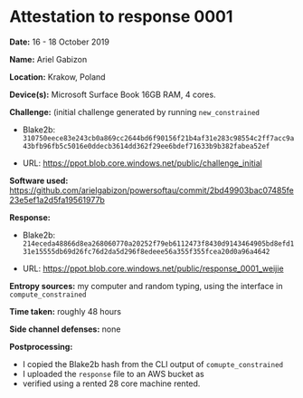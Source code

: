 Attestation to response 0001
============================

**Date:** 16 - 18 October 2019

**Name:** Ariel Gabizon

**Location:** Krakow, Poland

**Device(s):** Microsoft Surface Book 16GB RAM, 4 cores.

**Challenge:** (initial challenge generated by running `new_constrained`

- Blake2b: `310750eece83e243cb0a869cc2644bd6f90156f21b4af31e283c98554c2ff7acc9a43bfb96fb5c5016e0ddecb3614dd362f29ee6bdef71633b9b382fabea52ef`

- URL:     https://ppot.blob.core.windows.net/public/challenge_initial

**Software used:** https://github.com/arielgabizon/powersoftau/commit/2bd49903bac07485fe23e5ef1a2d5fa19561977b

**Response:**

- Blake2b: `214eceda48866d8ea268060770a20252f79eb6112473f8430d9143464905bd8efd131e15555db69d26fc76d2da5d296f8edeee56a355f355fcea20d0a96a4642`

- URL:     https://ppot.blob.core.windows.net/public/response_0001_weijie

**Entropy sources:** my computer and random typing, using the interface in `compute_constrained`

**Time taken:** roughly 48 hours

**Side channel defenses:** none

**Postprocessing:**

- I copied the Blake2b hash from the CLI output of `comupte_constrained`
- I uploaded the `response` file to an AWS bucket as
- verified using a rented 28 core machine rented.
